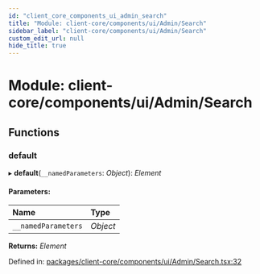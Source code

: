 ```yaml
---
id: "client_core_components_ui_admin_search"
title: "Module: client-core/components/ui/Admin/Search"
sidebar_label: "client-core/components/ui/Admin/Search"
custom_edit_url: null
hide_title: true
---
```


# Module: client-core/components/ui/Admin/Search

## Functions

### default

▸ **default**(`__namedParameters`: *Object*): *Element*

#### Parameters:

Name | Type |
:------ | :------ |
`__namedParameters` | *Object* |

**Returns:** *Element*

Defined in: [packages/client-core/components/ui/Admin/Search.tsx:32](https://github.com/xr3ngine/xr3ngine/blob/5a0f83ed8/packages/client-core/components/ui/Admin/Search.tsx#L32)
